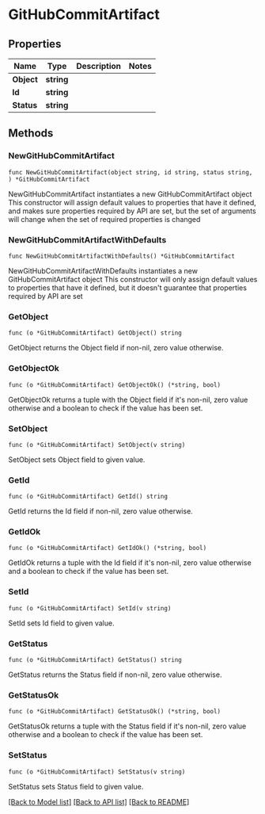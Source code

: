 # GitHubCommitArtifact

## Properties

Name | Type | Description | Notes
------------ | ------------- | ------------- | -------------
**Object** | **string** |  | 
**Id** | **string** |  | 
**Status** | **string** |  | 

## Methods

### NewGitHubCommitArtifact

`func NewGitHubCommitArtifact(object string, id string, status string, ) *GitHubCommitArtifact`

NewGitHubCommitArtifact instantiates a new GitHubCommitArtifact object
This constructor will assign default values to properties that have it defined,
and makes sure properties required by API are set, but the set of arguments
will change when the set of required properties is changed

### NewGitHubCommitArtifactWithDefaults

`func NewGitHubCommitArtifactWithDefaults() *GitHubCommitArtifact`

NewGitHubCommitArtifactWithDefaults instantiates a new GitHubCommitArtifact object
This constructor will only assign default values to properties that have it defined,
but it doesn't guarantee that properties required by API are set

### GetObject

`func (o *GitHubCommitArtifact) GetObject() string`

GetObject returns the Object field if non-nil, zero value otherwise.

### GetObjectOk

`func (o *GitHubCommitArtifact) GetObjectOk() (*string, bool)`

GetObjectOk returns a tuple with the Object field if it's non-nil, zero value otherwise
and a boolean to check if the value has been set.

### SetObject

`func (o *GitHubCommitArtifact) SetObject(v string)`

SetObject sets Object field to given value.


### GetId

`func (o *GitHubCommitArtifact) GetId() string`

GetId returns the Id field if non-nil, zero value otherwise.

### GetIdOk

`func (o *GitHubCommitArtifact) GetIdOk() (*string, bool)`

GetIdOk returns a tuple with the Id field if it's non-nil, zero value otherwise
and a boolean to check if the value has been set.

### SetId

`func (o *GitHubCommitArtifact) SetId(v string)`

SetId sets Id field to given value.


### GetStatus

`func (o *GitHubCommitArtifact) GetStatus() string`

GetStatus returns the Status field if non-nil, zero value otherwise.

### GetStatusOk

`func (o *GitHubCommitArtifact) GetStatusOk() (*string, bool)`

GetStatusOk returns a tuple with the Status field if it's non-nil, zero value otherwise
and a boolean to check if the value has been set.

### SetStatus

`func (o *GitHubCommitArtifact) SetStatus(v string)`

SetStatus sets Status field to given value.



[[Back to Model list]](../README.md#documentation-for-models) [[Back to API list]](../README.md#documentation-for-api-endpoints) [[Back to README]](../README.md)


